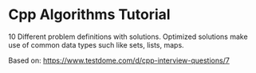 # Cpp Algorithms Tutorial

10 Different problem definitions with solutions. Optimized solutions make use of common data types such like sets, lists, maps.

Based on: https://www.testdome.com/d/cpp-interview-questions/7
